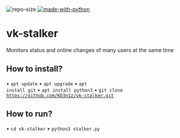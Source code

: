 ![repo-size](https://img.shields.io/github/languages/code-size/KD3n1z/vk-stalker)
[![made-with-python](https://img.shields.io/badge/Made%20with-Python-yellow)](https://www.python.org/)
# vk-stalker
Monitors status and online changes of many users at the same time

## How to install?
• <code>apt update</code>
• <code>apt upgrade</code>
• <code>apt install git</code>
• <code>apt install python3</code>
• <code>git clone https://github.com/KD3n1z/vk-stalker.git</code>

## How to run?
• <code>cd vk-stalker</code>
• <code>python3 stalker.py</code>
